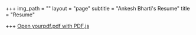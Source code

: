 +++
img_path = ""
layout = "page"
subtitle = "Ankesh Bharti's Resume"
title = "Resume"

+++
<a href="/web/viewer.html?file=%2Fhttps://github.com/shermisaurus/ankeshb/raw/master/content/ankesh-bharti-resume-2019-06.pdf">Open yourpdf.pdf with PDF.js</a>